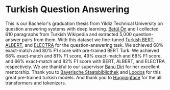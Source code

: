 # Turkish Question Answering

This is our Bachelor's graduation thesis from Yildiz Technical University on question answering systems with deep learning. [Betül Ön](https://github.com/betulON) and I collected  610 paragraphs from Turkish Wikipedia and extracted 5,000 question-answer pairs from them. With this dataset we fine-tuned [Turkish BERT](https://huggingface.co/dbmdz/bert-base-turkish-cased), [ALBERT](https://huggingface.co/loodos/albert-base-turkish-uncased), and [ELECTRA](https://huggingface.co/dbmdz/electra-base-turkish-cased-discriminator) for the question-answering task. We achieved 68% exact-match and 80% F1 score with pre-trained BERT Turk. We achieved 68% exact-match and 81% F1 score, 49% exact-match and 68% F1 score, and 66% exact-match and 82% F1 score with BERT, ALBERT, and ELECTRA respectively. We are thankful to our supervisor [Banu Diri](https://avesis.yildiz.edu.tr/diri) for her excellent mentorship. Thank you to [Bayerische Staatsbibliothek](https://huggingface.co/dbmdz) and [Loodos](https://huggingface.co/loodos) for this great pre-trained turkish models. And thank you to [Huggingface](https://github.com/huggingface) for the all transformers and tokenizers.
